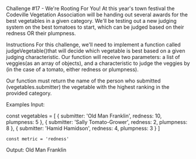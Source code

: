 Challenge #17 - We're Rooting For You!
At this year's town festival the Codeville Vegetation Association will be handing out several awards for the best vegetables in a given category. We'll be testing out a new judging system on the best tomatoes to start, which can be judged based on their redness OR their plumpness.

Instructions
For this challenge, we'll need to implement a function called judgeVegetable()that will decide which vegetable is best based on a given judging characteristic. Our function will receive two parameters: a list of veggies(as an array of objects), and a characteristic to judge the veggies by (in the case of a tomato, either redness or plumpness).

Our function must return the name of the person who submitted (vegetables.submitter) the vegetable with the highest ranking in the provided category.

Examples
Input:

   const vegetables = [
      {
        submitter: 'Old Man Franklin',
        redness: 10,
        plumpness: 5
      },
      {
        submitter: 'Sally Tomato-Grower',
        redness: 2,
        plumpness: 8
      },
      {
        submitter: 'Hamid Hamidson',
        redness: 4,
        plumpness: 3
      }
    ]

    const metric = 'redness'
    
Output:
Old Man Franklin
